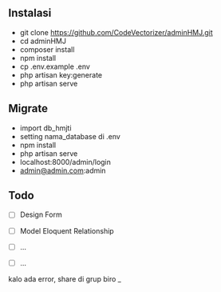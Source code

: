 ## Instalasi
- git clone https://github.com/CodeVectorizer/adminHMJ.git
- cd adminHMJ
- composer install
- npm install
- cp .env.example .env
- php artisan key:generate
- php artisan serve


## Migrate
- import db_hmjti 
- setting nama_database di .env
- npm install 
- php artisan serve
- localhost:8000/admin/login
- admin@admin.com:admin


## Todo
- [ ] Design Form
- [ ] Model Eloquent Relationship
- [ ] ...
- [ ] ...



kalo ada error, share di grup biro _
